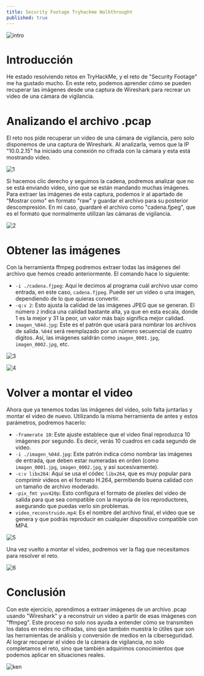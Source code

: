 ```yaml
---
title: Security Footage Tryhackme Walkthrought
published: true
---
```


![intro](https://github.com/user-attachments/assets/7f4c5f35-90cb-4886-9585-a32254d3059d)

# Introducción
He estado resolviendo retos en TryHackMe, y el reto de "Security Footage" me ha gustado mucho. En este reto, podemos aprender cómo se pueden recuperar las imágenes desde una captura de Wireshark para recrear un video de una cámara de vigilancia.

# Analizando el archivo .pcap
El reto nos pide recuperar un video de una cámara de vigilancia, pero solo disponemos de una captura de Wireshark. Al analizarla, vemos que la IP "10.0.2.15" ha iniciado una conexión no cifrada con la cámara y esta está mostrando video.

![1](https://github.com/user-attachments/assets/f7f3603d-51c6-42ab-af7f-b543af95e798)

Si hacemos clic derecho y seguimos la cadena, podremos analizar que no se está enviando video, sino que se están mandando muchas imágenes. Para extraer las imágenes de esta captura, podemos ir al apartado de "Mostrar como" en formato "raw" y guardar el archivo para su posterior descompresión. En mi caso, guardaré el archivo como "cadena.fjpeg", que es el formato que normalmente utilizan las cámaras de vigilancia.

![2](https://github.com/user-attachments/assets/2bc9727d-61c5-4b97-a889-465f12fe5c41)

# Obtener las imágenes

Con la herramienta ffmpeg podremos extraer todas las imágenes del archivo que hemos creado anteriormente. El comando hace lo siguiente:

- `-i ./cadena.fjpeg`: Aquí le decimos al programa cuál archivo usar como entrada, en este caso, `cadena.fjpeg`. Puede ser un video o una imagen, dependiendo de lo que quieras convertir.
- `-q:v 2`: Esto ajusta la calidad de las imágenes JPEG que se generan. El número `2` indica una calidad bastante alta, ya que en esta escala, donde 1 es la mejor y 31 la peor, un valor más bajo significa mejor calidad.
- `imagen_%04d.jpg`: Este es el patrón que usará para nombrar los archivos de salida. `%04d` será reemplazado por un número secuencial de cuatro dígitos. Así, las imágenes saldrán como `imagen_0001.jpg`, `imagen_0002.jpg`, etc.

![3](https://github.com/user-attachments/assets/4a1da9af-b810-4833-93be-c6c1c1f0b43d)

![4](https://github.com/user-attachments/assets/26716d01-895d-4a71-bba6-6dd4b2eefe03)

# Volver a montar el video
Ahora que ya tenemos todas las imágenes del video, solo falta juntarlas y montar el video de nuevo. Utilizando la misma herramienta de antes y estos parámetros, podremos hacerlo:

- `-framerate 10`: Este ajuste establece que el video final reproduzca 10 imágenes por segundo. Es decir, verás 10 cuadros en cada segundo de video.
- `-i ./imagen_%04d.jpg`: Este patrón indica cómo nombrar las imágenes de entrada, que deben estar numeradas en orden (como `imagen_0001.jpg`, `imagen_0002.jpg`, y así sucesivamente).
- `-c:v libx264`: Aquí se usa el códec `libx264`, que es muy popular para comprimir videos en el formato H.264, permitiendo buena calidad con un tamaño de archivo moderado.
- `-pix_fmt yuv420p`: Esto configura el formato de píxeles del video de salida para que sea compatible con la mayoría de los reproductores, asegurando que puedas verlo sin problemas.
- `video_reconstruido.mp4`: Es el nombre del archivo final, el video que se genera y que podrás reproducir en cualquier dispositivo compatible con MP4.

![5](https://github.com/user-attachments/assets/2670d04e-d849-457c-9d0b-d02732c9f673)

Una vez vuelto a montar el video, podremos ver la flag que necesitamos para resolver el reto.

![6](https://github.com/user-attachments/assets/0a965381-4caf-4919-8a8e-4b040a72cb5e)

# Conclusión
Con este ejercicio, aprendimos a extraer imágenes de un archivo .pcap usando "Wireshark" y a reconstruir un video a partir de esas imágenes con "ffmpeg". Este proceso no solo nos ayuda a entender cómo se transmiten los datos en redes no cifradas, sino que también muestra lo útiles que son las herramientas de análisis y conversión de medios en la ciberseguridad. Al lograr recuperar el video de la cámara de vigilancia, no solo completamos el reto, sino que también adquirimos conocimientos que podemos aplicar en situaciones reales.

![ken](https://github.com/user-attachments/assets/2d06bc15-58d3-4395-b8fd-79f90e481a3b)
